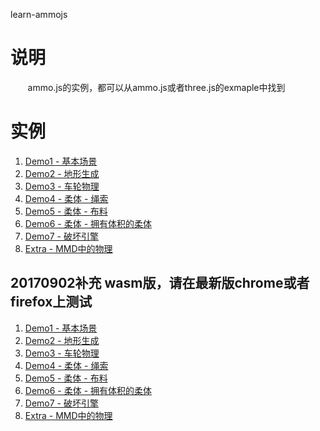 learn-ammojs

# 说明
 
&#160; &#160; &#160; &#160;ammo.js的实例，都可以从ammo.js或者three.js的exmaple中找到

# 实例

1. [Demo1 - 基本场景](http://aicdg.com/learn-ammojs/Demo1-Simple%20Scene.html)
2. [Demo2 - 地形生成](http://aicdg.com/learn-ammojs/Demo2-terrain.html)
3. [Demo3 - 车轮物理](http://aicdg.com/learn-ammojs/Demo3-vehicle.html)
4. [Demo4 - 柔体 - 绳索](http://aicdg.com/learn-ammojs/Demo4-rope.html)
5. [Demo5 - 柔体 - 布料](http://aicdg.com/learn-ammojs/Demo5-cloth.html)
6. [Demo6 - 柔体 - 拥有体积的柔体](http://aicdg.com/learn-ammojs/Demo6-softboy-volume.html)
7. [Demo7 - 破坏引擎](http://aicdg.com/learn-ammojs/Demo7-convex%20break.html)
8. [Extra - MMD中的物理](http://aicdg.com/learn-ammojs/DemoExtra-mmd%20demo.html)

## 20170902补充 wasm版，请在最新版chrome或者firefox上测试

1. [Demo1 - 基本场景](http://aicdg.com/learn-ammojs/wasm/Demo1-Simple%20Scene.html)
2. [Demo2 - 地形生成](http://aicdg.com/learn-ammojs/wasm/Demo2-terrain.html)
3. [Demo3 - 车轮物理](http://aicdg.com/learn-ammojs/wasm/Demo3-vehicle.html)
4. [Demo4 - 柔体 - 绳索](http://aicdg.com/learn-ammojs/wasm/Demo4-rope.html)
5. [Demo5 - 柔体 - 布料](http://aicdg.com/learn-ammojs/wasm/Demo5-cloth.html)
6. [Demo6 - 柔体 - 拥有体积的柔体](http://aicdg.com/learn-ammojs/wasm/Demo6-softboy-volume.html)
7. [Demo7 - 破坏引擎](http://aicdg.com/learn-ammojs/wasm/Demo7-convex%20break.html)
8. [Extra - MMD中的物理](http://aicdg.com/learn-ammojs/wasm/DemoExtra-mmd%20demo.html)